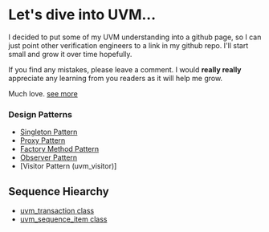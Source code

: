 # Let's dive into UVM...

I decided to put some of my UVM understanding into a github page, so I can just point other verification engineers to a link in my github repo.  I'll start small and grow it over time hopefully.

If you find any mistakes, please leave a comment.  I would **really really** appreciate any learning from you readers as it will help me grow.

Much love. [see more](https://memegenerator.net/img/instances/86386968/or-a-deep-hatred-you-know-who-you-are.jpg)


### Design Patterns
- [Singleton Pattern](design_patterns/1_singleton.md)
- [Proxy Pattern](design_patterns/2_proxy.md)
- [Factory Method Pattern](design_patterns/3_factory.md)
- [Observer Pattern](design_patterns/4_observer.md)
- [Visitor Pattern (uvm_visitor)]

## Sequence Hiearchy
- [uvm_transaction class](sequence/transaction.md)
- [uvm_sequence_item class](sequence/sequence_item.md)